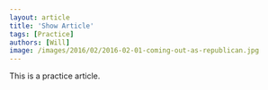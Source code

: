 ```yaml
---
layout: article
title: 'Show Article'
tags: [Practice]
authors: [Will]
image: /images/2016/02/2016-02-01-coming-out-as-republican.jpg
---
```


This is a practice article.
